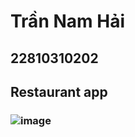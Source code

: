 # Trần Nam Hải 
## 22810310202
## Restaurant app
### ![image](https://github.com/user-attachments/assets/7d2580f9-b407-4d46-aea2-d9b9b6f56efb)

